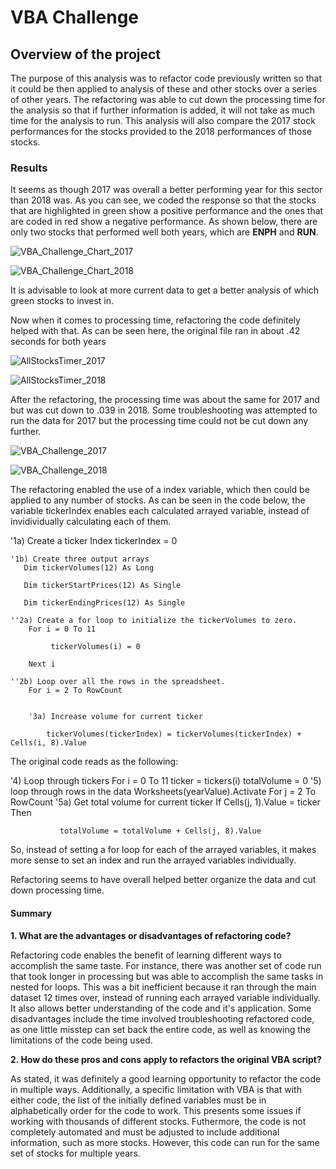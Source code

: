 # VBA Challenge

## Overview of the project

The purpose of this analysis was to refactor code previously written so that it could be then applied to analysis of these and other stocks over a series of other years. The refactoring was able to cut down the processing time for the analysis so that if further information is added, it will not take as much time for the analysis to run. 
This analysis will also compare the 2017 stock performances for the stocks provided to the 2018 performances of those stocks.

### Results

It seems as though 2017 was overall a better performing year for this sector than 2018 was. As you can see, we coded the response so that the stocks that are highlighted in green show a positive performance and the ones that are coded in red show a negative performance. As shown below, there are only two stocks that performed well both years, which are **ENPH** and **RUN**. 


![VBA_Challenge_Chart_2017](https://user-images.githubusercontent.com/104734224/173445841-a15ab5c3-be5b-4d6e-b3ee-ef4697a6fe16.png)

![VBA_Challenge_Chart_2018](https://user-images.githubusercontent.com/104734224/173444921-5140557f-5ad2-43b5-b3ce-0392dce81834.png)

It is advisable to look at more current data to get a better analysis of which green stocks to invest in.

Now when it comes to processing time, refactoring the code definitely helped with that. As can be seen here, the original file ran in about .42 seconds for both years

![AllStocksTimer_2017](https://user-images.githubusercontent.com/104734224/173669523-6062d277-c2c7-494f-9be0-f9f6fc6fbb9f.png)

![AllStocksTimer_2018](https://user-images.githubusercontent.com/104734224/173669587-462354f0-06b0-4cfb-bcd8-673af19b9c5f.png)

After the refactoring, the processing time was about the same for 2017 and but was cut down to .039 in 2018. Some troubleshooting was attempted to run the data for 2017 but the processing time could not be cut down any further.  

![VBA_Challenge_2017](https://user-images.githubusercontent.com/104734224/173670366-f579fe1c-59da-4864-9af0-63ee94184f9d.png)

![VBA_Challenge_2018](https://user-images.githubusercontent.com/104734224/173670433-edf18716-2843-4095-9374-a10b94790763.png)

The refactoring enabled the use of a index variable, which then could be applied to any number of stocks. As can be seen in the code below, the variable tickerIndex enables each calculated arrayed variable, instead of invidividually calculating each of them. 

'1a) Create a ticker Index
        tickerIndex = 0
        
    '1b) Create three output arrays
       Dim tickerVolumes(12) As Long
        
       Dim tickerStartPrices(12) As Single
        
       Dim tickerEndingPrices(12) As Single
        
    ''2a) Create a for loop to initialize the tickerVolumes to zero.
        For i = 0 To 11
        
             tickerVolumes(i) = 0
        
        Next i
            
    ''2b) Loop over all the rows in the spreadsheet.
        For i = 2 To RowCount
            
        
        '3a) Increase volume for current ticker
            
            tickerVolumes(tickerIndex) = tickerVolumes(tickerIndex) + Cells(i, 8).Value

The original code reads as the following:

'4) Loop through tickers
   For i = 0 To 11
       ticker = tickers(i)
       totalVolume = 0
       '5) loop through rows in the data
       Worksheets(yearValue).Activate
       For j = 2 To RowCount
           '5a) Get total volume for current ticker
           If Cells(j, 1).Value = ticker Then

               totalVolume = totalVolume + Cells(j, 8).Value

So, instead of setting a for loop for each of the arrayed variables, it makes more sense to set an index and run the arrayed variables individually. 

Refactoring seems to have overall helped better organize the data and cut down processing time.

#### Summary

__1. What are the advantages or disadvantages of refactoring code?__

Refactoring code enables the benefit of learning different ways to accomplish the same taste. For instance, there was another set of code run that took longer in processing but was able to accomplish the same tasks in nested for loops. This was a bit inefficient because it ran through the main dataset 12 times over, instead of running each arrayed variable individually. It also allows better understanding of the code and it's application. Some disadvantages include the time involved troubleshooting refactored code, as one little misstep can set back the entire code, as well as knowing the limitations of the code being used. 

__2. How do these pros and cons apply to refactors the original VBA script?__

As stated, it was definitely a good learning opportunity to refactor the code in multiple ways. Additionally, a specific limitation with VBA is that with either code, the list of the initially defined variables must be in alphabetically order for the code to work. This presents some issues if working with thousands of different stocks. Futhermore, the code is not completely automated and must be adjusted to include additional information, such as more stocks. However, this code can run for the same set of stocks for multiple years. 
